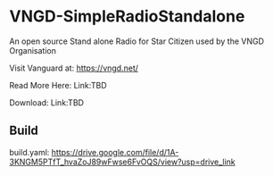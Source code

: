 # VNGD-SimpleRadioStandalone
An open source Stand alone Radio for Star Citizen used by the VNGD Organisation

Visit Vanguard at: https://vngd.net/

Read More Here: Link:TBD

Download: Link:TBD

## Build

build.yaml: https://drive.google.com/file/d/1A-3KNGM5PTfT_hvaZoJ89wFwse6FvOQS/view?usp=drive_link 